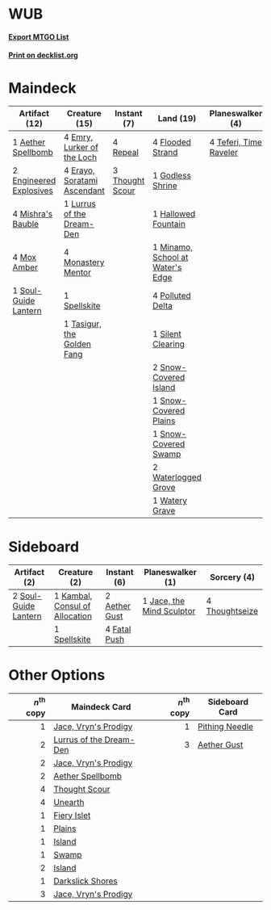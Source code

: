 # WUB

#### [Export MTGO List](../collection/WUB/WUB.txt)
#### [Print on decklist.org](http://decklist.org/?deckmain=1%09Aether%20Spellbomb%0A4%09Emry,%20Lurker%20of%20the%20Loch%0A2%09Engineered%20Explosives%0A4%09Erayo,%20Soratami%20Ascendant%0A4%09Flooded%20Strand%0A1%09Godless%20Shrine%0A1%09Hallowed%20Fountain%0A1%09Lurrus%20of%20the%20Dream-Den%0A1%09Minamo,%20School%20at%20Water's%20Edge%0A4%09Mishra's%20Bauble%0A4%09Monastery%20Mentor%0A4%09Mox%20Amber%0A4%09Polluted%20Delta%0A4%09Repeal%0A1%09Silent%20Clearing%0A2%09Snow-Covered%20Island%0A1%09Snow-Covered%20Plains%0A1%09Snow-Covered%20Swamp%0A1%09Soul-Guide%20Lantern%0A1%09Spellskite%0A1%09Tasigur,%20the%20Golden%20Fang%0A4%09Teferi,%20Time%20Raveler%0A3%09Thought%20Scour%0A3%09Unearth%0A2%09Waterlogged%20Grove%0A1%09Watery%20Grave&deckside=2%09Aether%20Gust%0A4%09Fatal%20Push%0A1%09Jace,%20the%20Mind%20Sculptor%0A1%09Kambal,%20Consul%20of%20Allocation%0A2%09Soul-Guide%20Lantern%0A1%09Spellskite%0A4%09Thoughtseize)
# Maindeck

|                                          Artifact (12)                                          |                                            Creature (15)                                            |                                       Instant (7)                                        |                                                Land (19)                                                 |                                        Planeswalker (4)                                         |                                    Sorcery (3)                                     |
|-------------------------------------------------------------------------------------------------|-----------------------------------------------------------------------------------------------------|------------------------------------------------------------------------------------------|----------------------------------------------------------------------------------------------------------|-------------------------------------------------------------------------------------------------|------------------------------------------------------------------------------------|
|1 [Aether Spellbomb](http://gatherer.wizards.com/Pages/Card/Details.aspx?multiverseid=220525)    |4 [Emry, Lurker of the Loch](http://gatherer.wizards.com/Pages/Card/Details.aspx?multiverseid=473005)|4 [Repeal](http://gatherer.wizards.com/Pages/Card/Details.aspx?multiverseid=405357)       |4 [Flooded Strand](http://gatherer.wizards.com/Pages/Card/Details.aspx?multiverseid=405098)               |4 [Teferi, Time Raveler](http://gatherer.wizards.com/Pages/Card/Details.aspx?multiverseid=461148)|3 [Unearth](http://gatherer.wizards.com/Pages/Card/Details.aspx?multiverseid=442102)|
|2 [Engineered Explosives](http://gatherer.wizards.com/Pages/Card/Details.aspx?multiverseid=50139)|4 [Erayo, Soratami Ascendant](http://gatherer.wizards.com/Pages/Card/Details.aspx?multiverseid=87599)|3 [Thought Scour](http://gatherer.wizards.com/Pages/Card/Details.aspx?multiverseid=380203)|1 [Godless Shrine](http://gatherer.wizards.com/Pages/Card/Details.aspx?multiverseid=405099)               |                                                                                                 |                                                                                    |
|4 [Mishra's Bauble](http://gatherer.wizards.com/Pages/Card/Details.aspx?multiverseid=122122)     |1 [Lurrus of the Dream-Den](http://gatherer.wizards.com/Pages/Card/Details.aspx?multiverseid=479746) |                                                                                          |1 [Hallowed Fountain](http://gatherer.wizards.com/Pages/Card/Details.aspx?multiverseid=97071)             |                                                                                                 |                                                                                    |
|4 [Mox Amber](http://gatherer.wizards.com/Pages/Card/Details.aspx?multiverseid=443112)           |4 [Monastery Mentor](http://gatherer.wizards.com/Pages/Card/Details.aspx?multiverseid=391883)        |                                                                                          |1 [Minamo, School at Water's Edge](http://gatherer.wizards.com/Pages/Card/Details.aspx?multiverseid=79179)|                                                                                                 |                                                                                    |
|1 [Soul-Guide Lantern](http://gatherer.wizards.com/Pages/Card/Details.aspx?multiverseid=476488)  |1 [Spellskite](http://gatherer.wizards.com/Pages/Card/Details.aspx?multiverseid=397743)              |                                                                                          |4 [Polluted Delta](http://gatherer.wizards.com/Pages/Card/Details.aspx?multiverseid=405104)               |                                                                                                 |                                                                                    |
|                                                                                                 |1 [Tasigur, the Golden Fang](http://gatherer.wizards.com/Pages/Card/Details.aspx?multiverseid=391937)|                                                                                          |1 [Silent Clearing](http://gatherer.wizards.com/Pages/Card/Details.aspx?multiverseid=464195)              |                                                                                                 |                                                                                    |
|                                                                                                 |                                                                                                     |                                                                                          |2 [Snow-Covered Island](http://gatherer.wizards.com/Pages/Card/Details.aspx?multiverseid=121130)          |                                                                                                 |                                                                                    |
|                                                                                                 |                                                                                                     |                                                                                          |1 [Snow-Covered Plains](http://gatherer.wizards.com/Pages/Card/Details.aspx?multiverseid=121267)          |                                                                                                 |                                                                                    |
|                                                                                                 |                                                                                                     |                                                                                          |1 [Snow-Covered Swamp](http://gatherer.wizards.com/Pages/Card/Details.aspx?multiverseid=121256)           |                                                                                                 |                                                                                    |
|                                                                                                 |                                                                                                     |                                                                                          |2 [Waterlogged Grove](http://gatherer.wizards.com/Pages/Card/Details.aspx?multiverseid=464198)            |                                                                                                 |                                                                                    |
|                                                                                                 |                                                                                                     |                                                                                          |1 [Watery Grave](http://gatherer.wizards.com/Pages/Card/Details.aspx?multiverseid=405114)                 |                                                                                                 |                                                                                    |


# Sideboard

|                                         Artifact (2)                                          |                                              Creature (2)                                               |                                      Instant (6)                                       |                                          Planeswalker (1)                                          |                                       Sorcery (4)                                       |
|-----------------------------------------------------------------------------------------------|---------------------------------------------------------------------------------------------------------|----------------------------------------------------------------------------------------|----------------------------------------------------------------------------------------------------|-----------------------------------------------------------------------------------------|
|2 [Soul-Guide Lantern](http://gatherer.wizards.com/Pages/Card/Details.aspx?multiverseid=476488)|1 [Kambal, Consul of Allocation](http://gatherer.wizards.com/Pages/Card/Details.aspx?multiverseid=417756)|2 [Aether Gust](http://gatherer.wizards.com/Pages/Card/Details.aspx?multiverseid=466796)|1 [Jace, the Mind Sculptor](http://gatherer.wizards.com/Pages/Card/Details.aspx?multiverseid=442051)|4 [Thoughtseize](http://gatherer.wizards.com/Pages/Card/Details.aspx?multiverseid=438676)|
|                                                                                               |1 [Spellskite](http://gatherer.wizards.com/Pages/Card/Details.aspx?multiverseid=397743)                  |4 [Fatal Push](http://gatherer.wizards.com/Pages/Card/Details.aspx?multiverseid=423724) |                                                                                                    |                                                                                         |


# Other Options

|*n*<sup>th</sup> copy|                                          Maindeck Card                                           |*n*<sup>th</sup> copy|                                     Sideboard Card                                      |
|--------------------:|--------------------------------------------------------------------------------------------------|--------------------:|-----------------------------------------------------------------------------------------|
|                    1|[Jace, Vryn's Prodigy](http://gatherer.wizards.com/Pages/Card/Details.aspx?multiverseid=398434)   |                    1|[Pithing Needle](http://gatherer.wizards.com/Pages/Card/Details.aspx?multiverseid=129526)|
|                    2|[Lurrus of the Dream-Den](http://gatherer.wizards.com/Pages/Card/Details.aspx?multiverseid=479746)|                    3|[Aether Gust](http://gatherer.wizards.com/Pages/Card/Details.aspx?multiverseid=466796)   |
|                    2|[Jace, Vryn's Prodigy](http://gatherer.wizards.com/Pages/Card/Details.aspx?multiverseid=398434)   |                     |                                                                                         |
|                    2|[Aether Spellbomb](http://gatherer.wizards.com/Pages/Card/Details.aspx?multiverseid=220525)       |                     |                                                                                         |
|                    4|[Thought Scour](http://gatherer.wizards.com/Pages/Card/Details.aspx?multiverseid=380203)          |                     |                                                                                         |
|                    4|[Unearth](http://gatherer.wizards.com/Pages/Card/Details.aspx?multiverseid=442102)                |                     |                                                                                         |
|                    1|[Fiery Islet](http://gatherer.wizards.com/Pages/Card/Details.aspx?multiverseid=464187)            |                     |                                                                                         |
|                    1|[Plains](http://gatherer.wizards.com/Pages/Card/Details.aspx?multiverseid=439856)                 |                     |                                                                                         |
|                    1|[Island](http://gatherer.wizards.com/Pages/Card/Details.aspx?multiverseid=439857)                 |                     |                                                                                         |
|                    1|[Swamp](http://gatherer.wizards.com/Pages/Card/Details.aspx?multiverseid=439858)                  |                     |                                                                                         |
|                    2|[Island](http://gatherer.wizards.com/Pages/Card/Details.aspx?multiverseid=439857)                 |                     |                                                                                         |
|                    1|[Darkslick Shores](http://gatherer.wizards.com/Pages/Card/Details.aspx?multiverseid=209400)       |                     |                                                                                         |
|                    3|[Jace, Vryn's Prodigy](http://gatherer.wizards.com/Pages/Card/Details.aspx?multiverseid=398434)   |                     |                                                                                         |

